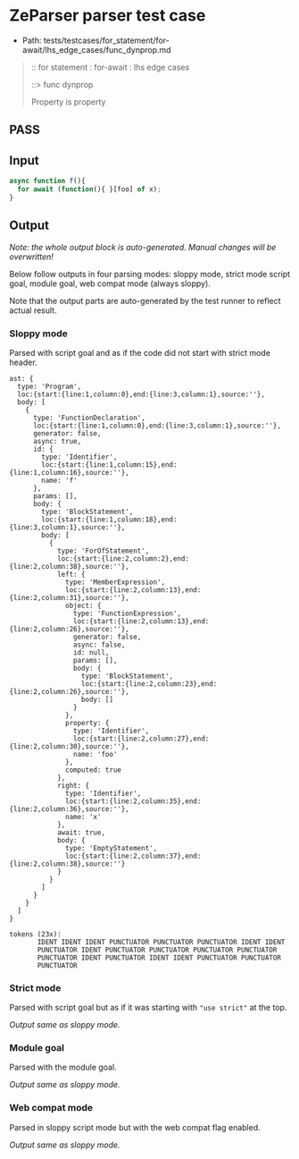 # ZeParser parser test case

- Path: tests/testcases/for_statement/for-await/lhs_edge_cases/func_dynprop.md

> :: for statement : for-await : lhs edge cases
>
> ::> func dynprop
>
> Property is property

## PASS

## Input

`````js
async function f(){
  for await (function(){ }[foo] of x);
}
`````

## Output

_Note: the whole output block is auto-generated. Manual changes will be overwritten!_

Below follow outputs in four parsing modes: sloppy mode, strict mode script goal, module goal, web compat mode (always sloppy).

Note that the output parts are auto-generated by the test runner to reflect actual result.

### Sloppy mode

Parsed with script goal and as if the code did not start with strict mode header.

`````
ast: {
  type: 'Program',
  loc:{start:{line:1,column:0},end:{line:3,column:1},source:''},
  body: [
    {
      type: 'FunctionDeclaration',
      loc:{start:{line:1,column:0},end:{line:3,column:1},source:''},
      generator: false,
      async: true,
      id: {
        type: 'Identifier',
        loc:{start:{line:1,column:15},end:{line:1,column:16},source:''},
        name: 'f'
      },
      params: [],
      body: {
        type: 'BlockStatement',
        loc:{start:{line:1,column:18},end:{line:3,column:1},source:''},
        body: [
          {
            type: 'ForOfStatement',
            loc:{start:{line:2,column:2},end:{line:2,column:38},source:''},
            left: {
              type: 'MemberExpression',
              loc:{start:{line:2,column:13},end:{line:2,column:31},source:''},
              object: {
                type: 'FunctionExpression',
                loc:{start:{line:2,column:13},end:{line:2,column:26},source:''},
                generator: false,
                async: false,
                id: null,
                params: [],
                body: {
                  type: 'BlockStatement',
                  loc:{start:{line:2,column:23},end:{line:2,column:26},source:''},
                  body: []
                }
              },
              property: {
                type: 'Identifier',
                loc:{start:{line:2,column:27},end:{line:2,column:30},source:''},
                name: 'foo'
              },
              computed: true
            },
            right: {
              type: 'Identifier',
              loc:{start:{line:2,column:35},end:{line:2,column:36},source:''},
              name: 'x'
            },
            await: true,
            body: {
              type: 'EmptyStatement',
              loc:{start:{line:2,column:37},end:{line:2,column:38},source:''}
            }
          }
        ]
      }
    }
  ]
}

tokens (23x):
       IDENT IDENT IDENT PUNCTUATOR PUNCTUATOR PUNCTUATOR IDENT IDENT
       PUNCTUATOR IDENT PUNCTUATOR PUNCTUATOR PUNCTUATOR PUNCTUATOR
       PUNCTUATOR IDENT PUNCTUATOR IDENT IDENT PUNCTUATOR PUNCTUATOR
       PUNCTUATOR
`````

### Strict mode

Parsed with script goal but as if it was starting with `"use strict"` at the top.

_Output same as sloppy mode._

### Module goal

Parsed with the module goal.

_Output same as sloppy mode._

### Web compat mode

Parsed in sloppy script mode but with the web compat flag enabled.

_Output same as sloppy mode._
